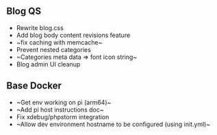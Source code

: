 

Blog QS
---

* Rewrite blog.css
* Add blog body content revisions feature
*  ~fix caching with memcache~
* Prevent nested categories
* ~Categories meta data => font icon string~
* Blog admin UI cleanup

Base Docker
---
* ~Get env working on pi (arm64)~
* ~Add pi host instructions doc~
* Fix xdebug/phpstorm integration
* ~Allow dev environment hostname to be configured (using init.yml)~

